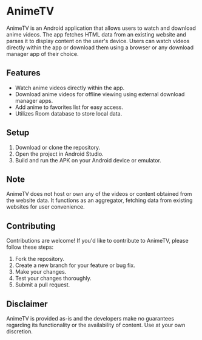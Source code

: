 # AnimeTV

AnimeTV is an Android application that allows users to watch and download anime videos. The app fetches HTML data from an existing website and parses it to display content on the user's device. Users can watch videos directly within the app or download them using a browser or any download manager app of their choice.

## Features

- Watch anime videos directly within the app.
- Download anime videos for offline viewing using external download manager apps.
- Add anime to favorites list for easy access.
- Utilizes Room database to store local data.

## Setup

1. Download or clone the repository.
2. Open the project in Android Studio.
3. Build and run the APK on your Android device or emulator.

## Note

AnimeTV does not host or own any of the videos or content obtained from the website data. It functions as an aggregator, fetching data from existing websites for user convenience.

## Contributing

Contributions are welcome! If you'd like to contribute to AnimeTV, please follow these steps:

1. Fork the repository.
2. Create a new branch for your feature or bug fix.
3. Make your changes.
4. Test your changes thoroughly.
5. Submit a pull request.

## Disclaimer

AnimeTV is provided as-is and the developers make no guarantees regarding its functionality or the availability of content. Use at your own discretion.
